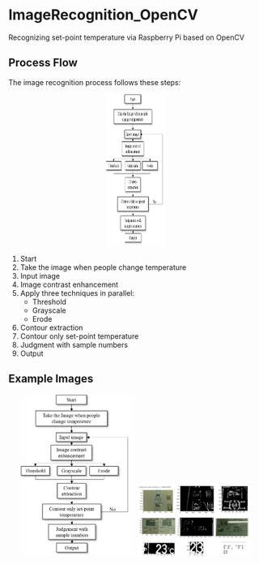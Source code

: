 # ImageRecognition_OpenCV
Recognizing set-point temperature via Raspberry Pi based on OpenCV 

## Process Flow
The image recognition process follows these steps:

<p align="center">
  <img src="Image/0.png" width="120" height='300' alt="Process Flow">
</p>

1. Start
2. Take the image when people change temperature
3. Input image
4. Image contrast enhancement
5. Apply three techniques in parallel:
   - Threshold
   - Grayscale
   - Erode
6. Contour extraction
7. Contour only set-point temperature
8. Judgment with sample numbers
9. Output

## Example Images
<p align="center">
  <img src="Image/0.png" width="45%" alt="Example 1">
  <img src="Image/01.png" width="45%" alt="Example 2">
</p>
